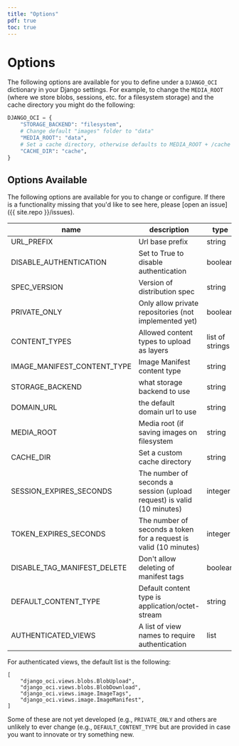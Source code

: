 ```yaml
---
title: "Options"
pdf: true
toc: true
---
```


# Options

The following options are available for you to define under a `DJANGO_OCI`
dictionary in your Django settings. For example, to change the `MEDIA_ROOT`
(where we store blobs, sessions, etc. for a filesystem storage) and the cache
directory you might do  the following:

```python
DJANGO_OCI = {
    "STORAGE_BACKEND": "filesystem",
    # Change default "images" folder to "data"
    "MEDIA_ROOT": "data",
    # Set a cache directory, otherwise defaults to MEDIA_ROOT + /cache
    "CACHE_DIR": "cache",
}
```

## Options Available

The following options are available for you to change or configure. If there is a functionality
missing that you'd like to see here, please [open an issue]({{ site.repo }}/issues).


| name | description | type |default |
|------|-------------|------|--------|
|URL_PREFIX | Url base prefix | string | v2 |
|DISABLE_AUTHENTICATION | Set to True to disable authentication | boolean | False |
|SPEC_VERSION |  Version of distribution spec | string | 1 |
|PRIVATE_ONLY| Only allow private repositories (not implemented yet) | boolean | False |
|CONTENT_TYPES | Allowed content types to upload as layers | list of strings | ["application/octet-stream"] |
|IMAGE_MANIFEST_CONTENT_TYPE | Image Manifest content type | string | application/vnd.oci.image.manifest.v1+json |
|STORAGE_BACKEND | what storage backend to use | string | filesystem |
|DOMAIN_URL | the default domain url to use | string | http://127.0.0.1:8000 |
|MEDIA_ROOT | Media root (if saving images on filesystem | string | images |
|CACHE_DIR | Set a custom cache directory | string | MEDIA_ROOT + /cache |
|SESSION_EXPIRES_SECONDS | The number of seconds a session (upload request) is valid (10 minutes) | integer | 600 |
|TOKEN_EXPIRES_SECONDS | The number of seconds a token for a request is valid (10 minutes) | integer | 600 |
|DISABLE_TAG_MANIFEST_DELETE| Don't allow deleting of manifest tags | boolean | False |
|DEFAULT_CONTENT_TYPE| Default content type is application/octet-stream | string | application/octet-stream|
|AUTHENTICATED_VIEWS | A list of view names to require authentication | list | see below |

For authenticated views, the default list is the following:

```
[
    "django_oci.views.blobs.BlobUpload",
    "django_oci.views.blobs.BlobDownload",
    "django_oci.views.image.ImageTags",
    "django_oci.views.image.ImageManifest",
]
```

Some of these are not yet developed (e.g., `PRIVATE_ONLY` and others are unlikely to ever change
(e.g., `DEFAULT_CONTENT_TYPE` but are provided in case you want to innovate or try something new.
